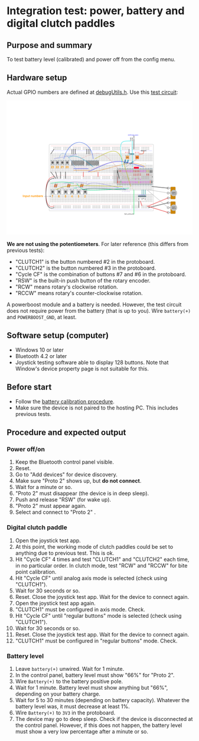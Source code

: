 # Integration test: power, battery and digital clutch paddles

## Purpose and summary

To test battery level (calibrated) and power off from the config menu.

## Hardware setup

Actual GPIO numbers are defined at [debugUtils.h](./debugUtils.h).
Use this [test circuit](../../Protoboards/TestBoard1.diy):

![Test circuit image](../../Protoboards/TestBoard1.png)

**We are not using the potentiometers**. For later reference (this differs from previous tests):

- "CLUTCH1" is the button numbered #2 in the protoboard.
- "CLUTCH2" is the button numbered #3 in the protoboard.
- "Cycle CF" is the combination of buttons #7 and #6 in the protoboard.
- "RSW" is the built-in push button of the rotary encoder.
- "RCW" means rotary's clockwise rotation.
- "RCCW" means rotary's counter-clockwise rotation.

A powerboost module and a battery is needed. However, the test circuit does not require power from the battery (that is up to you).
Wire `battery(+)` and `POWERBOOST_GND`, at least.

## Software setup (computer)

- Windows 10 or later
- Bluetooth 4.2 or later
- Joystick testing software able to display 128 buttons. Note that Window's device property page is not suitable for this.

## Before start

- Follow the [battery calibration procedure](../../../Firmware/BatteryTools/BatteryCalibration/README.md).
- Make sure the device is not paired to the hosting PC. This includes previous tests.

## Procedure and expected output

### Power off/on

1. Keep the Bluetooth control panel visible.
2. Reset.
3. Go to "Add devices" for device discovery.
4. Make sure "Proto 2" shows up, but **do not connect**.
5. Wait for a minute or so.
6. "Proto 2" must disappear (the device is in deep sleep).
7. Push and release "RSW" (for wake up).
8. "Proto 2" must appear again.
9. Select and connect to "Proto 2" .

### Digital clutch paddle

1. Open the joystick test app.
2. At this point, the working mode of clutch paddles could be set to anything due to previous test. This is ok.
3. Hit "Cycle CF" 4 times and test "CLUTCH1" and "CLUTCH2" each time, in no particular order. In clutch mode, test "RCW" and "RCCW" for bite point calibration.
4. Hit "Cycle CF" until analog axis mode is selected (check using "CLUTCH1").
5. Wait for 30 seconds or so.
6. Reset. Close the joystick test app. Wait for the device to connect again.
7. Open the joystick test app again.
8. "CLUTCH1" must be configured in axis mode. Check.
9. Hit "Cycle CF" until "regular buttons" mode is selected (check using "CLUTCH1").
10. Wait for 30 seconds or so.
11. Reset. Close the joystick test app. Wait for the device to connect again.
12. "CLUTCH1" must be configured in "regular buttons" mode. Check.

### Battery level

1. Leave `battery(+)` unwired. Wait for 1 minute.
2. In the control panel, battery level must show "66%" for "Proto 2".
3. Wire `Battery(+)` to the battery positive pole.
4. Wait for 1 minute. Battery level must show anything but "66%", depending on your battery charge.
5. Wait for 5 to 30 minutes (depending on battery capacity). Whatever the battery level was, it must decrease at least 1%.
6. Wire `Battery(+)` to `3V3` in the protoboard.
7. The device may go to deep sleep. Check if the device is disconnected at the control panel. However, if this does not happen, the battery level must show a very low percentage after a minute or so.
